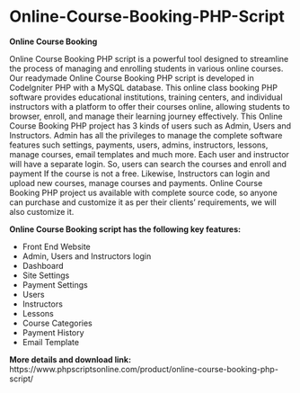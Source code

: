 # Online-Course-Booking-PHP-Script
<b>Online Course Booking</b>

Online Course Booking PHP script is a powerful tool designed to streamline the process of managing and enrolling students in various online courses. Our readymade Online Course Booking PHP script is developed in CodeIgniter PHP with a MySQL database. This online class booking PHP software provides educational institutions, training centers, and individual instructors with a platform to offer their courses online, allowing students to browser, enroll, and manage their learning journey effectively. This Online Course Booking PHP project has 3 kinds of users such as Admin, Users and Instructors. Admin has all the privileges to manage the complete software features such settings, payments, users, admins, instructors, lessons, manage courses, email templates and much more. Each user and instructor will have a separate login. So, users can search the courses and enroll and payment If the course is not a free. Likewise, Instructors can login and upload new courses, manage courses and payments. Online Course Booking PHP project us available with complete source code, so anyone can purchase and customize it as per their clients’ requirements, we will also customize it.

<b>Online Course Booking script has the following key features:</b>

<ul>
<li>Front End Website</li>
<li>Admin, Users and Instructors login</li>
<li>Dashboard</li>
<li>Site Settings</li>
<li>Payment Settings</li>
<li>Users</li>
<li>Instructors</li>
<li>Lessons</li>
<li>Course Categories</li>
<li>Payment History</li>
<li>Email Template</li>
</ul>
<b>More details and download link:</b></br>
https://www.phpscriptsonline.com/product/online-course-booking-php-script/
